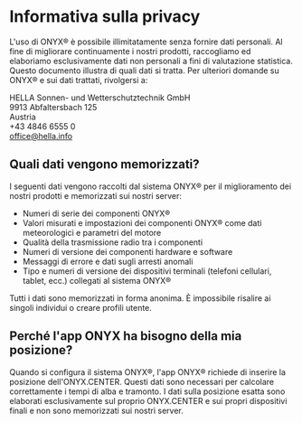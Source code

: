 # Informativa sulla privacy

L'uso di ONYX® è possibile illimitatamente senza fornire dati personali. Al fine di migliorare continuamente i nostri prodotti,
raccogliamo ed elaboriamo esclusivamente dati non personali a fini di valutazione statistica. Questo documento illustra
di quali dati si tratta. Per ulteriori domande su ONYX® e sui dati trattati, rivolgersi a:

HELLA Sonnen- und Wetterschutztechnik GmbH<br/>
9913 Abfaltersbach 125<br/>
Austria<br/>
+43 4846 6555 0<br/>
<a href="mailto:office@hella.info">office@hella.info</a><br/>

## Quali dati vengono memorizzati?

I seguenti dati vengono raccolti dal sistema ONYX® per il miglioramento dei nostri prodotti e memorizzati sui nostri server:

  - Numeri di serie dei componenti ONYX®
  - Valori misurati e impostazioni dei componenti ONYX® come dati meteorologici e parametri del motore
  - Qualità della trasmissione radio tra i componenti
  - Numeri di versione dei componenti hardware e software
  - Messaggi di errore e dati sugli arresti anomali
  - Tipo e numeri di versione dei dispositivi terminali (telefoni cellulari, tablet, ecc.) collegati al sistema ONYX®

Tutti i dati sono memorizzati in forma anonima. È impossibile risalire ai singoli individui o creare profili utente.

## Perché l'app ONYX ha bisogno della mia posizione?

Quando si configura il sistema ONYX®, l'app ONYX® richiede di inserire la posizione dell'ONYX.CENTER. Questi dati
sono necessari per calcolare correttamente i tempi di alba e tramonto. I dati sulla posizione esatta sono elaborati esclusivamente sul
proprio ONYX.CENTER e sui propri dispositivi finali e non sono memorizzati sui nostri server.